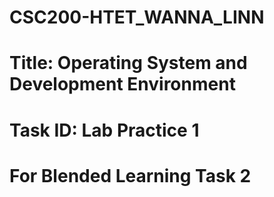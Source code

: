 # CSC200-HTET_WANNA_LINN
# Title: Operating System and Development Environment
# Task ID: Lab Practice 1
# For Blended Learning Task 2
